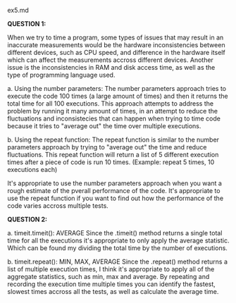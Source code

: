ex5.md

**QUESTION 1:**

When we try to time a program, some types of issues that may result in an inaccurate measurements would be 
the hardware inconsistencies between different devices, such as CPU speed, and difference in the hardware itself which can affect the measurements accross different devices. Another issue is the inconsistencies in RAM and disk access time, as well as the type of programming language used. 

a. Using the number parameters:
The number parameters approach tries to execute the code 100 times (a large amount of times) and then it returns the total time for all 100 executions. This approach attempts to address the problem by running it many amount of times, in an attempt to reduce the fluctuations and inconsistecies that can happen when trying to time code because it tries to "average out" the time over multiple executions.

b. Using the repeat function:
The repeat function is similar to the number parameters approach by trying to "average out" the time and reduce fluctuations. This repeat function will return a list of 5 different execution times after a piece of code is run 10 times. (Example: repeat 5 times, 10 executions each)

It's appropriate to use the number parameters approach when you want a rough estimate of the pverall performance of the code. It's appropriate to use the repeat function if you want to find out how the performance of the code varies accross multiple tests.

**QUESTION 2:**

a. timeit.timeit(): AVERAGE
Since the .timeit() method returns a single total time for all the executions it's appropriate to only apply the average statistic. Which can be found my dividing the total time by the number of executions.

b. timeit.repeat(): MIN, MAX, AVERAGE
Since the .repeat() method returns a list of multiple execution times, I think it's appropriate to apply all of the aggregate statistics, such as min, max and average. By repeating and recording the execution time multiple times you can identify the fastest, slowest times accross all the tests, as well as calculate the average time.
